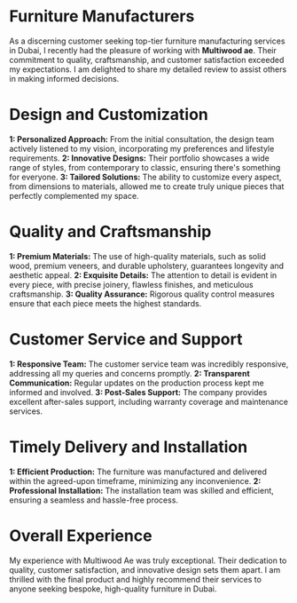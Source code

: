 # Furniture Manufacturers

As a discerning customer seeking top-tier furniture manufacturing services in Dubai, I recently had the pleasure of working with **Multiwood ae**. Their commitment to quality, craftsmanship, and customer satisfaction exceeded my expectations. I am delighted to share my detailed review to assist others in making informed decisions.

# Design and Customization

**1: Personalized Approach:** From the initial consultation, the design team actively listened to my vision, incorporating my preferences and lifestyle requirements.
**2: Innovative Designs:** Their portfolio showcases a wide range of styles, from contemporary to classic, ensuring there's something for everyone.
**3: Tailored Solutions:** The ability to customize every aspect, from dimensions to materials, allowed me to create truly unique pieces that perfectly complemented my space.

# Quality and Craftsmanship

**1: Premium Materials:** The use of high-quality materials, such as solid wood, premium veneers, and durable upholstery, guarantees longevity and aesthetic appeal.
**2: Exquisite Details:** The attention to detail is evident in every piece, with precise joinery, flawless finishes, and meticulous craftsmanship.
**3: Quality Assurance:** Rigorous quality control measures ensure that each piece meets the highest standards.

# Customer Service and Support

**1: Responsive Team:** The customer service team was incredibly responsive, addressing all my queries and concerns promptly.
**2: Transparent Communication:** Regular updates on the production process kept me informed and involved.
**3: Post-Sales Support:** The company provides excellent after-sales support, including warranty coverage and maintenance services.

# Timely Delivery and Installation

**1: Efficient Production:** The furniture was manufactured and delivered within the agreed-upon timeframe, minimizing any inconvenience.
**2: Professional Installation:** The installation team was skilled and efficient, ensuring a seamless and hassle-free process.

# Overall Experience

My experience with Multiwood Ae was truly exceptional. Their dedication to quality, customer satisfaction, and innovative design sets them apart. I am thrilled with the final product and highly recommend their services to anyone seeking bespoke, high-quality furniture in Dubai.
